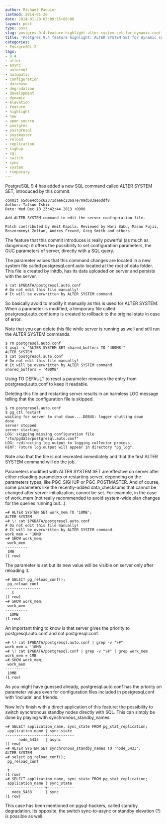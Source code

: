 ```yaml
---
author: Michael Paquier
lastmod: 2014-01-20
date: 2014-01-20 03:09:15+00:00
layout: post
type: post
slug: postgres-9-4-feature-highlight-alter-system-set-for-dynamic-configuration
title: 'Postgres 9.4 feature highlight: ALTER SYSTEM SET for dynamic configuration'
categories:
- PostgreSQL-2
tags:
- 9.4
- alter
- async
- autoconf
- automatic
- configuration
- database
- degradation
- development
- dynamic
- elevation
- feature
- highlight
- new
- open source
- postgres
- postgresql
- postmaster
- reload
- replication
- sighup
- sql
- switch
- sync
- system
- temporary
---
```

PostgreSQL 9.4 has added a new SQL command called ALTER SYSTEM SET, introduced by this commit:

    commit 65d6e4cb5c62371dae6c236a7e709d503ae6ddf8
    Author: Tatsuo Ishii
    Date: Wed Dec 18 23:42:44 2013 +0900
 
    Add ALTER SYSTEM command to edit the server configuration file.
 
    Patch contributed by Amit Kapila. Reviewed by Hari Babu, Masao Fujii,
    Boszormenyi Zoltan, Andres Freund, Greg Smith and others.

The feature that this commit introduces is really powerful (as much as dangerous): it offers the possibility to set configuration parameters, the GUC parameters of server, directly with a SQL query.

The parameter values that this command changes are located in a new system file called postgresql.conf.auto located at the root of data folder. This file is created by initdb, has its data uploaded on server and persists with the server.

    $ cat $PGDATA/postgresql.auto.conf
    # Do not edit this file manually!
    # It will be overwritten by ALTER SYSTEM command.

So basically avoid to modify it manually as this is used for ALTER SYSTEM. When a parameter is modified, a temporary file called postgresql.auto.conf.temp is created to rollback to the original state in case of error.

Note that you can delete this file while server is running as well and still run the ALTER SYSTEM commands.

    $ rm postgresql.auto.conf
    $ psql -c "ALTER SYSTEM SET shared_buffers TO '400MB'"
    ALTER SYSTEM
    $ cat postgresql.auto.conf
    # Do not edit this file manually!
    # It will be overwritten by ALTER SYSTEM command.
    shared_buffers = '400MB'

Using TO DEFAULT to reset a parameter removes the entry from postgresql.auto.conf to keep it readable.

Deleting this file and restarting server results in an harmless LOG message telling that the configuration file is skipped.

    $ rm postgresql.auto.conf
    $ pg_ctl restart
    waiting for server to shut down....DEBUG: logger shutting down
    done
    server stopped
    server starting
    LOG: skipping missing configuration file "/to/pgdata/postgresql.auto.conf"
    LOG: redirecting log output to logging collector process
    HINT: Future log output will appear in directory "pg_log".

Note also that the file is not recreated immediately and that the first ALTER SYSTEM command will do the job.

Parameters modified with ALTER SYSTEM SET are effective on server after either reloading parameters or restarting server, depending on the parameters types, like PGC\_SIGHUP or PGC\_POSTMASTER. And of course, some parameters like the recently-added data\_checksums that cannot be changed after server initialization, cannot be set. For example, in the case of work\_mem (not really recommended to avoid system-wide plan changes for the queries running but...):

    =# ALTER SYSTEM SET work_mem TO '10MB';
    ALTER SYSTEM
    =# \! cat $PGDATA/postgresql.auto.conf
    # Do not edit this file manually!
    # It will be overwritten by ALTER SYSTEM command.
    work_mem = '10MB'
    =# SHOW work_mem;
     work_mem
    ----------
     1MB
    (1 row)

The parameter is set but its new value will be visible on server only after reloading it.

    =# SELECT pg_reload_conf();
     pg_reload_conf
    ----------------
       t
    (1 row)
    =# SHOW work_mem;
     work_mem
    ----------
      10MB
    (1 row)

An important thing to know is that server gives the priority to postgresql.auto.conf and not postgresql.conf.

    =# \! cat $PGDATA/postgresql.auto.conf | grep -v "\#"
    work_mem = '10MB'
    =# \! cat $PGDATA/postgresql.conf | grep -v "\#" | grep work_mem
    work_mem = 1MB
    =# SHOW work_mem;
     work_mem
    ----------
     10MB
    (1 row)

As you might have guessed already, postgresql.auto.conf has the priority on parameter values even for configuration files included in postgresql.conf with 'include' and friends.

Now let's finish with a direct application of this feature: the possibility to switch synchronous standby nodes directly with SQL. This can simply be done by playing with synchronous\_standby\_names.

    =# SELECT application_name, sync_state FROM pg_stat_replication;
     application_name | sync_state
    ------------------+------------
          node_5433   | async
    (1 row)
    =# ALTER SYSTEM SET synchronous_standby_names TO 'node_5433';
    ALTER SYSTEM
    =# select pg_reload_conf();
     pg_reload_conf
    ----------------
     t
    (1 row)
    =# SELECT application_name, sync_state FROM pg_stat_replication;
     application_name | sync_state
    ------------------+------------
       node_5433      | sync
    (1 row)

This case has been mentioned on pgsql-hackers, called standby degradation. Its opposite, the switch sync-to-async or standby elevation (?) is possible as well.

